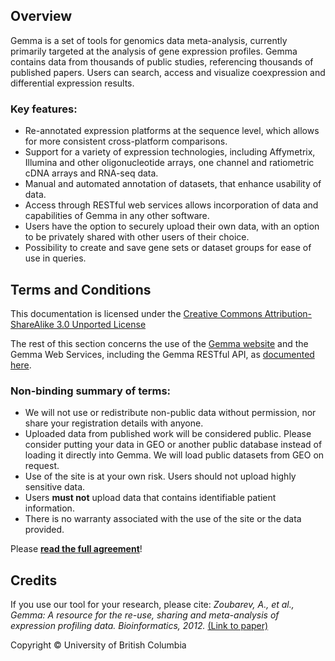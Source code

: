 ## Overview
Gemma is a set of tools for genomics data meta-analysis, currently primarily targeted at the analysis of gene expression profiles. Gemma contains data from thousands of public studies, referencing thousands of published papers. Users can search, access and visualize coexpression and differential expression results.

### Key features:
- Re-annotated expression platforms at the sequence level, which allows for more consistent cross-platform comparisons.
- Support for a variety of expression technologies, including Affymetrix, Illumina and other oligonucleotide arrays, one channel and ratiometric cDNA arrays and RNA-seq data.
- Manual and automated annotation of datasets, that enhance usability of data.
- Access through RESTful web services allows incorporation of data and capabilities of Gemma in any other software.
- Users have the option to securely upload their own data, with an option to be privately shared with other users of their choice. 
- Possibility to create and save gene sets or dataset groups for ease of use in queries.

## Terms and Conditions 
This documentation is licensed under the [Creative Commons Attribution-ShareAlike 3.0 Unported License](https://creativecommons.org/licenses/by-sa/3.0/)

The rest of this section concerns the use of the [Gemma website](https://gemma.msl.ubc.ca/) and the Gemma Web Services, including the Gemma RESTful API, as [documented here](https://gemma.msl.ubc.ca/resources/restapidocs/).

### Non-binding summary of terms:
- We will not use or redistribute non-public data without permission, nor share your registration details with anyone.
- Uploaded data from published work will be considered public. Please consider putting your data in GEO or another public database instead of loading it directly into Gemma. We will load public datasets from GEO on request.
- Use of the site is at your own risk. Users should not upload highly sensitive data.
- Users **must not** upload data that contains identifiable patient information.
- There is no warranty associated with the use of the site or the data provided.

Please **[read the full agreement](terms.md)**!

## Credits
If you use our tool for your research, please cite:
*Zoubarev, A., et al., Gemma: A resource for the re-use, sharing and meta-analysis of expression profiling data. Bioinformatics, 2012.* [(Link to paper)](http://dx.doi.org/doi:10.1093/bioinformatics/bts430)

Copyright © University of British Columbia
